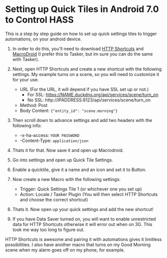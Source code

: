 # Setting up Quick Tiles in Android 7.0 to Control HASS

This is a step by step guide on how to set up quick settings tiles to trigger automations, on your android device.

1. In order to do this, you'll need to download [HTTP Shortcuts](https://play.google.com/store/apps/details?id=ch.rmy.android.http_shortcuts) and [MacroDroid](https://play.google.com/store/apps/details?id=com.arlosoft.macrodroid) (I prefer this to Tasker, but Im sure you can do the same with Tasker).

2. Next, open HTTP Shortcuts and create a new shortcut with the following settings. My example turns on a scene, so you will need to customize it for your use.

    * URL (For the URL, it will depend if you have SSL set up or not.)
        - For SSL: https://NAME.duckdns.org/api/services/scene/turn_on
        - No SSL: http://IPADDRESS:8123/api/services/scene/turn_on
    * Method: Post
    * Body Content: `{"entity_id": "scene.morning"}`

3. Then scroll down to advance settings and add two headers with the following info:
    * -x-ha-access: `YOUR PASSWORD`
    * -Content-Type: `application/json`
4. Thats it for that. Now save it and open up Macrodroid.
5. Go into settings and open up Quick Tile Settings.
6. Enable a quicktile, give it a name and an icon and set it to Button.
7. Now create a new Macro with the following settings:
    * Trigger: Quick Settings Tile 1 (or whichever one you set up)
    *  Action: Locale / Tasker Plugin (You will then select HTTP Shortcuts and choose the correct shortcut)
8. Thats it. Now open up your quick settings and add the new shortcut!
9. If you have Data Saver turned on, you will want to enable unrestricted data for HTTP Shortcuts otherwise it will error out when on 3G. This took me way too long to figure out.

HTTP Shortcuts is awesome and pairing it with automations gives it limitless possibilities. I also have another macro that turns on my Good Morning scene when my alarm goes off on my phone, for example.  
